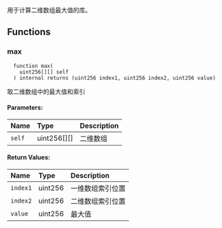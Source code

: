 用于计算二维数组最大值的库。


## Functions
### max
```solidity
  function max(
    uint256[][] self
  ) internal returns (uint256 index1, uint256 index2, uint256 value)
```
取二维数组中的最大值和索引


#### Parameters:
| Name | Type | Description                                                          |
| :--- | :--- | :------------------------------------------------------------------- |
|`self` | uint256[][] | 二维数组

#### Return Values:
| Name                           | Type          | Description                                                                  |
| :----------------------------- | :------------ | :--------------------------------------------------------------------------- |
|`index1`| uint256 | 一维数组索引位置
|`index2`| uint256 | 二维数组索引位置
|`value`| uint256 | 最大值

